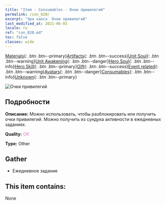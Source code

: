 ```yaml
---
title: "Item - Consumables - Очки привилегий"
permalink: /con_820/
excerpt: "Эра хаоса  Очки привилегий"
last_modified_at: 2021-06-03
locale: ru
ref: "con_820.md"
toc: false
classes: wide
---
```

 [Materials](/ItemsRU/){: .btn .btn--primary}[Artifacts](/ItemsRU/Artifacts/){: .btn .btn--success}[Unit Soul](/ItemsRU/UnitSoul/){: .btn .btn--warning}[Unit Awakening](/ItemsRU/UnitAwakening/){: .btn .btn--danger}[Hero Soul](/ItemsRU/HeroSoul/){: .btn .btn--info}[Hero Skill](/ItemsRU/HeroSkill/){: .btn .btn--primary}[Gift](/ItemsRU/Gift/){: .btn .btn--success}[Event related](/ItemsRU/Events/){: .btn .btn--warning}[Avatars](/ItemsRU/Avatars/){: .btn .btn--danger}[Consumables](/ItemsRU/Consumables/){: .btn .btn--info}[Unknown](/ItemsRU/Unknown/){: .btn .btn--primary}

 ![Очки привилегий](/images/t/i_310001.png)

## Подробности
 **Описание:** Можно использовать, чтобы разблокировать или получить очки привилегий. Можно получить из сундука активности в ежедневных заданиях.

 **Quality:** <span style="color: #DA70D6">OK</span>

 **Type:** Other

## Gather

*    Ежедневное задание 

## This item contains:

  None

